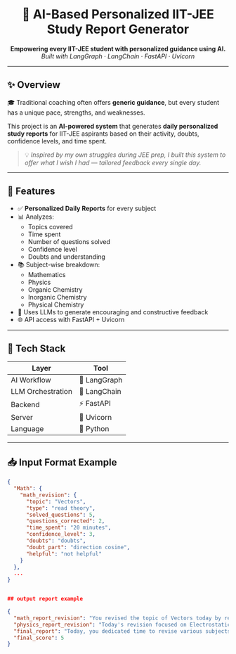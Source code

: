 <h1 align="center">🎯 AI-Based Personalized IIT-JEE Study Report Generator</h1>

<p align="center">
  <strong>Empowering every IIT-JEE student with personalized guidance using AI.</strong><br>
  <em>Built with LangGraph · LangChain · FastAPI · Uvicorn</em>
</p>

---

## ✨ Overview

🎓 Traditional coaching often offers **generic guidance**, but every student has a unique pace, strengths, and weaknesses.

This project is an **AI-powered system** that generates **daily personalized study reports** for IIT-JEE aspirants based on their activity, doubts, confidence levels, and time spent.

> 💡 *Inspired by my own struggles during JEE prep, I built this system to offer what I wish I had — tailored feedback every single day.*

---

## 🚀 Features

- ✅ **Personalized Daily Reports** for every subject
- 📊 Analyzes:
  - Topics covered
  - Time spent
  - Number of questions solved
  - Confidence level
  - Doubts and understanding
- 📚 Subject-wise breakdown:
  - Mathematics
  - Physics
  - Organic Chemistry
  - Inorganic Chemistry
  - Physical Chemistry
- 🧠 Uses LLMs to generate encouraging and constructive feedback
- 🌐 API access with FastAPI + Uvicorn

---

## 🧱 Tech Stack

| Layer         | Tool       |
|---------------|------------|
| AI Workflow   | 🔁 LangGraph  |
| LLM Orchestration | 🦜 LangChain |
| Backend       | ⚡ FastAPI |
| Server        | 🚀 Uvicorn |
| Language      | 🐍 Python |

---

## 📥 Input Format Example

```json
{
  "Math": {
    "math_revision": {
      "topic": "Vectors",
      "type": "read theory",
      "solved_questions": 5,
      "questions_corrected": 2,
      "time_spent": "20 minutes",
      "confidence_level": 3,
      "doubts": "doubts",
      "doubt_part": "direction cosine",
      "helpful": "not helpful"
    }
  },
  ...
}


## output report example

{
  "math_report_revision": "You revised the topic of Vectors today by reading theory, solving 5 questions...",
  "physics_report_revision": "Today's revision focused on Electrostatics...",
  "final_report": "Today, you dedicated time to revise various subjects for your IIT-JEE preparation...",
  "final_score": 5
}
